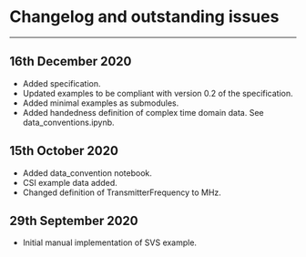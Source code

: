 # Changelog and outstanding issues
********************************

## 16th December 2020
- Added specification.
- Updated examples to be compliant with version 0.2 of the specification.
- Added minimal examples as submodules.
- Added handedness definition of complex time domain data. See data_conventions.ipynb.

## 15th October 2020
- Added data_convention notebook.
- CSI example data added.
- Changed definition of TransmitterFrequency to MHz.

## 29th September 2020
- Initial manual implementation of SVS example.
